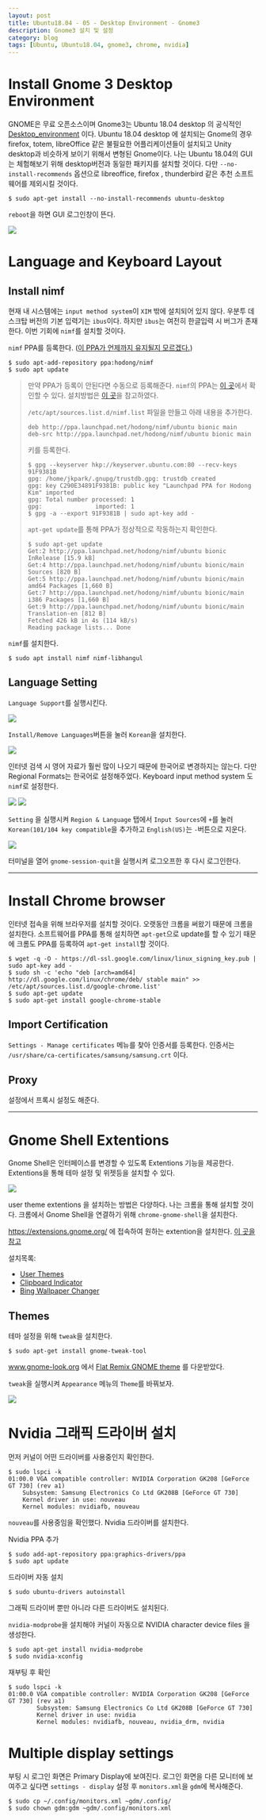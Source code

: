```yaml
---
layout: post
title: Ubuntu18.04 - 05 - Desktop Environment - Gnome3
description: Gnome3 설치 및 설정
category: blog
tags: [Ubuntu, Ubuntu18.04, gnome3, chrome, nvidia]
---
```


# Install Gnome 3 Desktop Environment

GNOME은 무료 오픈소스이며 Gnome3는 Ubuntu 18.04 desktop 의 공식적인 [Desktop_environment](https://en.wikipedia.org/wiki/Desktop_environment) 이다. Ubuntu 18.04 desktop 에 설치되는 Gnome의 경우 firefox, totem, libreOffice 같은 불필요한 어플리케이션들이 설치되고 Unity desktop과 비슷하게 보이기 위해서 변형된 Gnome이다. 나는 Ubuntu 18.04의 GUI는 체험해보기 위해 desktop버전과 동일한 패키지를 설치할 것이다. 다만 `--no-install-recommends` 옵션으로 libreoffice, firefox , thunderbird 같은 추천 소프트웨어를 제외시킬 것이다.

```
$ sudo apt-get install --no-install-recommends ubuntu-desktop
```

`reboot`을 하면 GUI 로그인창이 뜬다.

![](/images/posts/install-ubuntu1804/ubuntu_login_screen.png)

# Language and Keyboard Layout

## Install nimf
현재 내 시스템에는 `input method system`이 `XIM` 밖에 설치되어 있지 않다. 우분투 데스크탑 버전의 기본 입력기는 `ibus`이다. 하지만 `ibus`는 여전히 한글입력 시 버그가 존재한다. 이번 기회에 `nimf`를 설치할 것이다.

`nimf` PPA를 등록한다. ([이 PPA가 언제까지 유지될지 모르겠다.](https://cogniti-works.blogspot.com/2018/07/nimf-14.html))

```
$ sudo apt-add-repository ppa:hodong/nimf
$ sudo apt update
```

>만약 PPA가 등록이 안된다면 수동으로 등록해준다. `nimf`의 PPA는 [이 곳](https://launchpad.net/~hodong/+archive/ubuntu/nimf)에서 확인할 수 있다. 설치방법은 [이 곳](https://help.launchpad.net/Packaging/PPA/InstallingSoftware)을 참고하였다.
>
>`/etc/apt/sources.list.d/nimf.list` 파일을 만들고 아래 내용을 추가한다.
>
>```
>deb http://ppa.launchpad.net/hodong/nimf/ubuntu bionic main
>deb-src http://ppa.launchpad.net/hodong/nimf/ubuntu bionic main
>```
>
>키를 등록한다.
>
>```
>$ gpg --keyserver hkp://keyserver.ubuntu.com:80 --recv-keys 91F9381B
>gpg: /home/jkpark/.gnupg/trustdb.gpg: trustdb created
>gpg: key C290E34891F9381B: public key "Launchpad PPA for Hodong Kim" imported
>gpg: Total number processed: 1
>gpg:               imported: 1
>$ gpg -a --export 91F9381B | sudo apt-key add -
>```
>
>`apt-get update`를 통해 PPA가 정상적으로 작동하는지 확인한다.
>
>```
>$ sudo apt-get update
>Get:2 http://ppa.launchpad.net/hodong/nimf/ubuntu bionic InRelease [15.9 kB]
>Get:4 http://ppa.launchpad.net/hodong/nimf/ubuntu bionic/main Sources [820 B]
>Get:5 http://ppa.launchpad.net/hodong/nimf/ubuntu bionic/main amd64 Packages [1,660 B]
>Get:7 http://ppa.launchpad.net/hodong/nimf/ubuntu bionic/main i386 Packages [1,660 B]
>Get:9 http://ppa.launchpad.net/hodong/nimf/ubuntu bionic/main Translation-en [812 B]
>Fetched 426 kB in 4s (114 kB/s)
>Reading package lists... Done
>```

`nimf`를 설치한다.

```
$ sudo apt install nimf nimf-libhangul
```

## Language Setting

`Language Support`를 실행시킨다.

![](/images/posts/install-ubuntu1804/language01.png)

`Install/Remove Languages`버튼을 눌러 `Korean`을 설치한다.

![](/images/posts/install-ubuntu1804/language02.png)

인터넷 검색 시 영어 자료가 훨씬 많이 나오기 때문에 한국어로 변경하지는 않는다.
다만 Regional Formats는 한국어로 설정해주었다. Keyboard input method system 도 `nimf`로 설정한다.

![](/images/posts/install-ubuntu1804/language03.png)
![](/images/posts/install-ubuntu1804/language04.png)

`Setting` 을 실행시켜 `Region & Language` 탭에서 `Input Sources`에 `+`를 눌러 `Korean(101/104 key compatible`을 추가하고 `English(US)`는 `-`버튼으로 지운다.

![](/images/posts/install-ubuntu1804/language05.png)

터미널을 열어 `gnome-session-quit`을 실행시켜 로그오프한 후 다시 로그인한다.

- - -
# Install Chrome browser

인터넷 접속을 위해 브라우저를 설치할 것이다. 오랫동안 크롬을 써왔기 때문에 크롬을 설치한다. 소프트웨어를 PPA를 통해 설치하면 `apt-get`으로 update를 할 수 있기 때문에 크롬도 PPA를 등록하여 `apt-get install`할 것이다.

```
$ wget -q -O - https://dl-ssl.google.com/linux/linux_signing_key.pub | sudo apt-key add -
$ sudo sh -c 'echo "deb [arch=amd64] http://dl.google.com/linux/chrome/deb/ stable main" >> /etc/apt/sources.list.d/google-chrome.list'
$ sudo apt-get update
$ sudo apt-get install google-chrome-stable
```

## Import Certification

`Settings - Manage certificates` 메뉴를 찾아 인증서를 등록한다. 인증서는 `/usr/share/ca-certificates/samsung/samsung.crt` 이다.

## Proxy

설정에서 프록시 설정도 해준다.
- - -

# Gnome Shell Extentions

Gnome Shell은 인터페이스를 변경할 수 있도록 Extentions 기능을 제공한다. Extentions을 통해 테마 설정 및 위젯등을 설치할 수 있다. 

![](/images/posts/install-ubuntu1804/gnome-result.png)

user theme extentions 을 설치하는 방법은 다양하다. 나는 크롬을 통해 설치할 것이다. 크롬에서 Gnome Shell을 연결하기 위해 `chrome-gnome-shell`을 설치한다.

https://extensions.gnome.org/ 에 접속하여 원하는 extention을 설치한다.
[이 곳을 참고](http://ubuntuhandbook.org/index.php/2017/05/enable-shell-theme-in-gnome-tweak-tool-in-ubuntu/)

설치목록:
- [User Themes](https://extensions.gnome.org/extension/19/user-themes/)
- [Clipboard Indicator](https://extensions.gnome.org/extension/779/clipboard-indicator/)
- [Bing Wallpaper Changer](https://extensions.gnome.org/extension/1262/bing-wallpaper-changer/)



## Themes
테마 설정을 위해 `tweak`을 설치한다.

```
$ sudo apt-get install gnome-tweak-tool
```

www.gnome-look.org 에서 [Flat Remix GNOME theme](https://www.gnome-look.org/p/1013030/) 를 다운받았다.

`tweak`을 실행시켜 `Appearance` 메뉴의 `Theme`를 바꿔보자.

![](/images/posts/install-ubuntu1804/gnome-theme.png)

# Nvidia 그래픽 드라이버 설치

먼저 커널이 어떤 드라이버를 사용중인지 확인한다.

```
$ sudo lspci -k
01:00.0 VGA compatible controller: NVIDIA Corporation GK208 [GeForce GT 730] (rev a1)
	Subsystem: Samsung Electronics Co Ltd GK208B [GeForce GT 730]
	Kernel driver in use: nouveau
	Kernel modules: nvidiafb, nouveau
```

`nouveau`를 사용중임을 확인했다. Nvidia 드라이버를 설치한다.

Nvidia PPA 추가

```
$ sudo add-apt-repository ppa:graphics-drivers/ppa
$ sudo apt update
```

드라이버 자동 설치

```
$ sudo ubuntu-drivers autoinstall
```

그래픽 드라이버 뿐만 아니라 다른 드라이버도 설치된다.

`nvidia-modprobe`을 설치해야 커널이 자동으로 NVIDIA character device files 을 생성한다.

```
$ sudo apt-get install nvidia-modprobe
$ sudo nvidia-xconfig
```

재부팅 후 확인

```
$ sudo lspci -k
01:00.0 VGA compatible controller: NVIDIA Corporation GK208 [GeForce GT 730] (rev a1)
        Subsystem: Samsung Electronics Co Ltd GK208B [GeForce GT 730]
        Kernel driver in use: nvidia
        Kernel modules: nvidiafb, nouveau, nvidia_drm, nvidia
```

# Multiple display settings

부팅 시 로그인 화면은 Primary Display에 보여진다. 로그인 화면을 다른 모니터에 보여주고 싶다면 `settings - display` 설정 후 `monitors.xml`을 `gdm`에 복사해준다.

```
$ sudo cp ~/.config/monitors.xml ~gdm/.config/
$ sudo chown gdm:gdm ~gdm/.config/monitors.xml
```